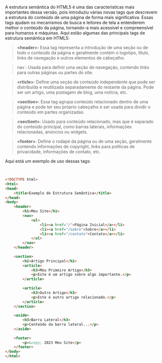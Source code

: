 A estrutura semântica do HTML5 é uma das características mais importantes dessa versão, pois introduziu várias novas tags que descrevem a estrutura do conteúdo de uma página de forma mais significativa. Essas tags ajudam os mecanismos de busca e leitores de tela a entenderem melhor o conteúdo da página, tornando-a mais acessível e compreensível para humanos e máquinas. Aqui estão algumas das principais tags de estrutura semântica em HTML5:

>**&lt;header&gt;**: Essa tag representa a introdução de uma seção ou de todo o conteúdo da página e geralmente contém o logotipo, título, links de navegação e outros elementos de cabeçalho.

> nav : Usada para definir uma seção de navegação, contendo links para outras páginas ou partes do site.

>**&lt;rticle&gt;**: Define uma seção de conteúdo independente que pode ser distribuída e reutilizada separadamente do restante da página. Pode ser um artigo, uma postagem de blog, uma notícia, etc.

>**&lt;section&gt;**: Essa tag agrupa conteúdo relacionado dentro de uma página e pode ter seu próprio cabeçalho e ser usada para dividir o conteúdo em partes organizadas.

>**&lt;sectiont&gt;**: Usado para conteúdo relacionado, mas que é separado do conteúdo principal, como barras laterais, informações relacionadas, anúncios ou widgets.

>**&lt;footer&gt;**: Define o rodapé da página ou de uma seção, geralmente contendo informações de copyright, links para políticas de privacidade, informações de contato, etc.

Aqui está um exemplo de uso dessas tags:

<br>

``` html
<!DOCTYPE html>
<html>
<head>
    <title>Exemplo de Estrutura Semântica</title>
</head>
<body>
    <header>
        <h1>Meu Site</h1>
        <nav>
            <ul>
                <li><a href="/">Página Inicial</a></li>
                <li><a href="/sobre">Sobre</a></li>
                <li><a href="/contato">Contato</a></li>
            </ul>
        </nav>
    </header>
    
    <section>
        <h2>Artigo Principal</h2>
        <article>
            <h3>Meu Primeiro Artigo</h3>
            <p>Este é um artigo sobre algo importante.</p>
        </article>
        
        <article>
            <h3>Outro Artigo</h3>
            <p>Este é outro artigo relacionado.</p>
        </article>
    </section>
    
    <aside>
        <h3>Barra Lateral</h3>
        <p>Conteúdo da barra lateral...</p>
    </aside>
    
    <footer>
        <p>&copy; 2023 Meu Site</p>
    </footer>
</body>
</html>
```